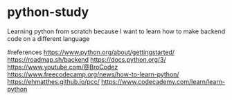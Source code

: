 # python-study
Learning python from scratch because I want to learn how to make backend code on a different language


#references
https://www.python.org/about/gettingstarted/
https://roadmap.sh/backend
https://docs.python.org/3/
https://www.youtube.com/@BroCodez
https://www.freecodecamp.org/news/how-to-learn-python/
https://ehmatthes.github.io/pcc/
https://www.codecademy.com/learn/learn-python
